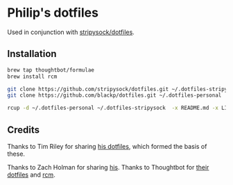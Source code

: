 # Philip's dotfiles

Used in conjunction with [stripysock/dotfiles](http://github.com/stripysock/dotfiles).

## Installation

```sh
brew tap thoughtbot/formulae
brew install rcm

git clone https://github.com/stripysock/dotfiles.git ~/.dotfiles-stripysock
git clone https://github.com/blackp/dotfiles.git ~/.dotfiles-personal

rcup -d ~/.dotfiles-personal ~/.dotfiles-stripysock  -x README.md -x LICENSE
```

## Credits

Thanks to Tim Riley for sharing [his dotfiles](https://github.com/timriley/dotfiles), which formed the basis of these.

Thanks to Zach Holman for sharing [his](https://github.com/holman/dotfiles).
Thanks to Thoughtbot for [their dotfiles](https://github.com/thoughtbot/dotfiles) and [rcm](https://github.com/thoughtbot/rcm).
